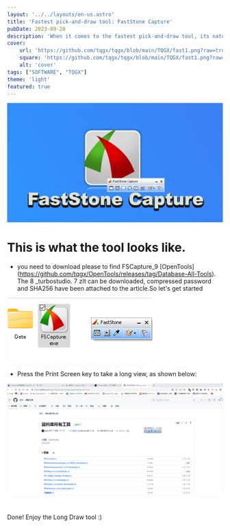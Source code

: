 ```yaml
---
layout: '../../layouts/en-us.astro'
title: 'Fastest pick-and-draw tool: FastStone Capture'
pubDate: 2023-09-20
description: 'When it comes to the fastest pick-and-draw tool, its natural to recommend FastStone Capture!The reason is simple, as long as a shortcut key, whether it is a chat platform, a website, as long as it can scroll anywhere, you can long the image....It doesnt take much time '
cover:
    url: 'https://github.com/tqgx/tqgx/blob/main/TQGX/fast1.png?raw=true'
    square: 'https://github.com/tqgx/tqgx/blob/main/TQGX/fast1.png?raw=true'
    alt: 'cover'
tags: ["SOFTWARE", "TQGX"] 
theme: 'light'
featured: true
---
```


![|wide](https://github.com/tqgx/tqgx/blob/main/TQGX/fast1.png?raw=true)

# This is what the tool looks like.
- you need to download please to find FSCapture_9 [OpenTools] (https://github.com/tqgx/OpenTools/releases/tag/Database-All-Tools). The 8 _turbostudio. 7 zIt can be downloaded, compressed password and SHA256 have been attached to the article.So let's get started

![|inline](https://github.com/tqgx/tqgx/blob/main/TQGX/fast2.png?raw=true)

- Press the Print Screen key to take a long view, as shown below:

![|inline](https://github.com/tqgx/tqgx/blob/main/TQGX/fast.gif?raw=true)

#
Done!
Enjoy the Long Draw tool :)
